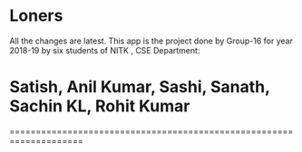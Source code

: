 # Loners
All the changes are latest.
This app is the project done by Group-16 for year 2018-19 by six students of NITK , CSE Department:
# Satish, Anil Kumar, Sashi, Sanath, Sachin KL, Rohit Kumar
====================================================================
